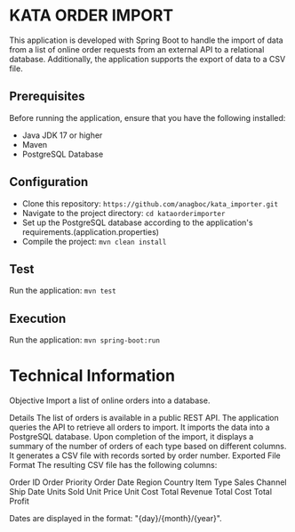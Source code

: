 # KATA ORDER IMPORT

This application is developed with Spring Boot to handle the import of data from a list of online order requests from an external API to a relational database. Additionally, the application supports the export of data to a CSV file.

## Prerequisites
Before running the application, ensure that you have the following installed:

- Java JDK 17 or higher
- Maven
- PostgreSQL Database

## Configuration
- Clone this repository: `https://github.com/anagboc/kata_importer.git`
- Navigate to the project directory: `cd kataorderimporter`
- Set up the PostgreSQL database according to the application's requirements.(application.properties)
- Compile the project: `mvn clean install`

## Test
Run the application: `mvn test`

## Execution
Run the application: `mvn spring-boot:run`


# Technical Information
Objective
Import a list of online orders into a database.

Details
The list of orders is available in a public REST API.
The application queries the API to retrieve all orders to import.
It imports the data into a PostgreSQL database.
Upon completion of the import, it displays a summary of the number of orders of each type based on different columns.
It generates a CSV file with records sorted by order number.
Exported File Format
The resulting CSV file has the following columns:

Order ID
Order Priority
Order Date
Region
Country
Item Type
Sales Channel
Ship Date
Units Sold
Unit Price
Unit Cost
Total Revenue
Total Cost
Total Profit

Dates are displayed in the format: "{day}/{month}/{year}".

